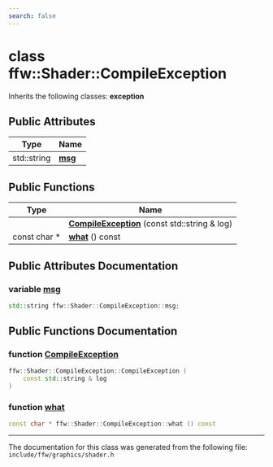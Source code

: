 ```yaml
---
search: false
---
```


# class ffw::Shader::CompileException



Inherits the following classes: **exception**

## Public Attributes

|Type|Name|
|-----|-----|
|std::string|[**msg**](classffw_1_1_shader_1_1_compile_exception.md#1a59af95fd4b8885ceab591e3c90ce3301)|


## Public Functions

|Type|Name|
|-----|-----|
||[**CompileException**](classffw_1_1_shader_1_1_compile_exception.md#1aee01c5c1b145a10ddbec52c39e8edf39) (const std::string & log) |
|const char \*|[**what**](classffw_1_1_shader_1_1_compile_exception.md#1a5a42aaa7c664adb038d7e440ecd0dad3) () const |


## Public Attributes Documentation

### variable <a id="1a59af95fd4b8885ceab591e3c90ce3301" href="#1a59af95fd4b8885ceab591e3c90ce3301">msg</a>

```cpp
std::string ffw::Shader::CompileException::msg;
```



## Public Functions Documentation

### function <a id="1aee01c5c1b145a10ddbec52c39e8edf39" href="#1aee01c5c1b145a10ddbec52c39e8edf39">CompileException</a>

```cpp
ffw::Shader::CompileException::CompileException (
    const std::string & log
)
```



### function <a id="1a5a42aaa7c664adb038d7e440ecd0dad3" href="#1a5a42aaa7c664adb038d7e440ecd0dad3">what</a>

```cpp
const char * ffw::Shader::CompileException::what () const
```





----------------------------------------
The documentation for this class was generated from the following file: `include/ffw/graphics/shader.h`
